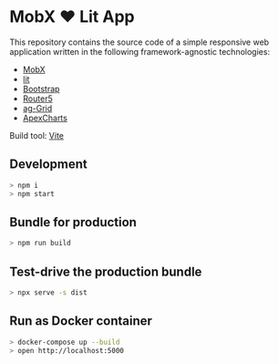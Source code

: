 # MobX ❤️ Lit App

This repository contains the source code of a simple responsive web application written in the following framework-agnostic technologies:

- [MobX](https://mobx.js.org/)
- [lit](https://github.com/lit/lit)
- [Bootstrap](https://getbootstrap.com/)
- [Router5](https://router5.js.org/)
- [ag-Grid](https://www.ag-grid.com/)
- [ApexCharts](https://apexcharts.com/)

Build tool: [Vite](https://vitejs.dev/)

## Development

```bash
> npm i
> npm start
```

## Bundle for production

```bash
> npm run build
```

## Test-drive the production bundle

```bash
> npx serve -s dist
```

## Run as Docker container

```bash
> docker-compose up --build
> open http://localhost:5000
```

